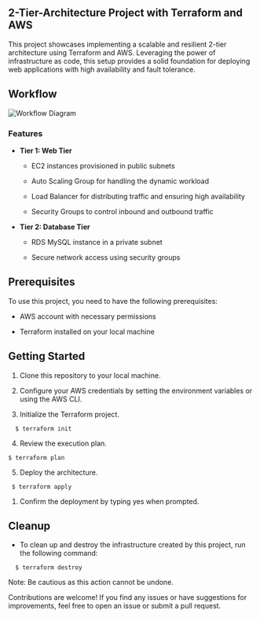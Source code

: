2-Tier-Architecture Project with Terraform and AWS
--------------------------------------------------

This project showcases implementing a scalable and resilient 2-tier architecture using Terraform and AWS. Leveraging the power of infrastructure as code, this setup provides a solid foundation for deploying web applications with high availability and fault tolerance.

<h2> Workflow </h2>

![Workflow Diagram](https://imgs.search.brave.com/icnT9uKJMd8CwMdi52WewRNmExyM46MVt9ITzFj_oJ4/rs:fit:500:0:0:0/g:ce/aHR0cHM6Ly9hc3Nl/dHMubnVtZXJpY2Fp/ZGVhcy5jb20vMjAy/My8wNS9EZXBsb3lp/bmctV29yZFByZXNz/LW9uLWEtMi1UaWVy/LUFXUy1BcmNoaXRl/Y3R1cmUtRGlhZ3Jh/bS5wbmc)

### Features

*   **Tier 1: Web Tier**
    
    *   EC2 instances provisioned in public subnets
        
    *   Auto Scaling Group for handling the dynamic workload
        
    *   Load Balancer for distributing traffic and ensuring high availability
        
    *   Security Groups to control inbound and outbound traffic
        
*   **Tier 2: Database Tier**
    
    *   RDS MySQL instance in a private subnet
        
    *   Secure network access using security groups
        

Prerequisites
-------------

To use this project, you need to have the following prerequisites:

*   AWS account with necessary permissions
    
*   Terraform installed on your local machine
    

Getting Started
---------------

1.  Clone this repository to your local machine.

2.  Configure your AWS credentials by setting the environment variables or using the AWS CLI.
    
3.  Initialize the Terraform project.
    

`   $ terraform init   `

4.  Review the execution plan.
    

` $ terraform plan  `

5.  Deploy the architecture.
    

  `  $ terraform apply  ` 

1.  Confirm the deployment by typing yes when prompted.
    

Cleanup
-------

*   To clean up and destroy the infrastructure created by this project, run the following command:
    
`   $ terraform destroy   `

Note: Be cautious as this action cannot be undone.

Contributions are welcome! If you find any issues or have suggestions for improvements, feel free to open an issue or submit a pull request.
